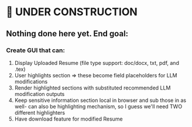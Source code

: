 # 🚧 UNDER CONSTRUCTION 
## Nothing done here yet. End goal:
### Create GUI that can:
1. Display Uploaded Resume (file type support: doc/docx, txt, pdf, and .tex)
2. User highlights section => these become field placeholders for LLM modifications
3. Render highlighted sections with substituted recommended LLM modification outputs
4. Keep sensitive information section local in browser and sub those in as well- can also be highlighting mechanism, so I guess we'll need TWO different highlighters
5. Have download feature for modified Resume